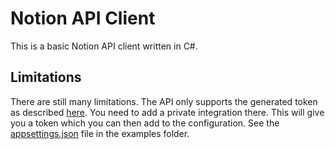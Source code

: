 ﻿# Notion API Client

This is a basic Notion API client written in C#.

## Limitations

There are still many limitations. The API only supports the generated token as
described [here](https://www.notion.so/my-integrations). You need to add a private integration there. This will give you
a token which you can then add to the configuration. See
the [appsettings.json](../examples/NotionVisualizer/appsettings.json) file in the examples folder.
